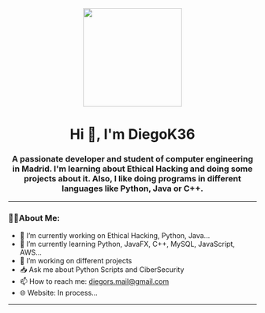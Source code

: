 <div id="header" align="center">
  <img src="https://media1.giphy.com/media/077i6AULCXc0FKTj9s/giphy.gif" width="200" />
  <h1 align="center">Hi 👋, I'm DiegoK36
  <h3 align="center">A passionate developer and student of computer engineering in Madrid. I'm learning about Ethical Hacking and doing some projects about it. Also, I like doing programs in different languages like Python, Java or C++.
    </div>

---
### 👨‍💻About Me:

- 📌 I’m currently working on Ethical Hacking, Python, Java...
- 🌱 I’m currently learning Python, JavaFX, C++, MySQL, JavaScript, AWS...
- 💼 I’m working on different projects
- 📥 Ask me about Python Scripts and CiberSecurity
- 📫 How to reach me: diegors.mail@gmail.com
- 🌐 Website: In process...

---
